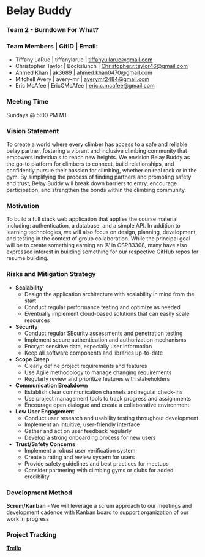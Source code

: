 # Belay Buddy
### Team 2 - Burndown For What?

### Team Members | GitID | Email:
* Tiffany LaRue | tiffanylarue | tiffanyullarue@gmail.com
* Christopher Taylor | Bockslunch | Christopher.r.taylor46@gmail.com
* Ahmed Khan | ak3689 | ahmed.khan0470@gmail.com
* Mitchell Avery | avery-mr | averymr2484@gmail.com
* Eric McAfee | EricCMcAfee | eric.c.mcafee@gmail.com

### Meeting Time
Sundays @ 5:00 PM MT

### Vision Statement
To create a world where every climber has access to a safe and reliable belay partner, fostering a vibrant and inclusive climbing community that empowers individuals to reach new heights. We envision Belay Buddy as the go-to platform for climbers to connect, build relationships, and confidently pursue their passion for climbing, whether on real rock or in the gym. By simplifying the process of finding partners and promoting safety and trust, Belay Buddy will break down barriers to entry, encourage participation, and strengthen the bonds within the climbing community.

### Motivation
To build a full stack web application that applies the course material including: authentication, a database, and a simple API. In addition to learning technologies, we will also focus on design, planning, development, and testing in the context of group collaboration. While the principal goal will be to create something earning an ‘A’  in CSPB3308, many have also expressed interest in building something for our respective GitHub repos for resume building.

### Risks and Mitigation Strategy
* __Scalability__
  *   Design the application architecture with scalability in mind from the start
  *   Conduct regular performance testing and optimize as needed
  *   Eventually implement cloud-based solutions that can easily scale resources
* __Security__
  *   Conduct regular SEcurity assessments and penetration testing
  *   Implement secure authentication and authorization mechanisms
  *   Encrypt sensitive data, especially user information
  *   Keep all software components and libraries up-to-date
* __Scope Creep__
  *   Clearly define project requirements and features
  *   Use Agile methodology to manage changing requirements
  *   Regularly review and prioritize features with stakeholders
* __Communication Breakdown__
  *   Establish clear communication channels and regular check-ins
  *   Use project management tools to track progress and assignments
  *   Encourage open dialogue and create a collaborative environment
* __Low User Engagement__
  *   Conduct user research and usability testing throughout development
  *   Implement an intuitive, user-friendly interface
  *   Gather and act on user feedback regularly
  *   Develop a strong onboarding process for new users
* __Trust/Safety Concerns__
  *   Implement a robust user verification system
  *   Create a rating and review system for users
  *   Provide safety guidelines and best practices for meetups
  *   Consider partnering with climbing gyms or clubs for added credibility

### Development Method
__Scrum/Kanban__ - We will leverage a scrum approach to our meetings and development cadence with Kanban board to support organization of our work in progress

### Project Tracking
[__Trello__](https://trello.com/b/5rAkctW2/burndown-for-what)
